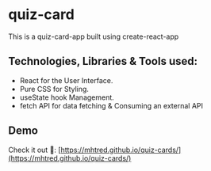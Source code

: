 # quiz-card
This is a quiz-card-app built using create-react-app
## Technologies, Libraries & Tools used:
- React for the User Interface.
- Pure CSS for Styling.
- useState hook Management.
- fetch API for data fetching & Consuming an external API
     
## Demo
Check it out 🚀: [https://mhtred.github.io/quiz-cards/](https://mhtred.github.io/quiz-cards/)

